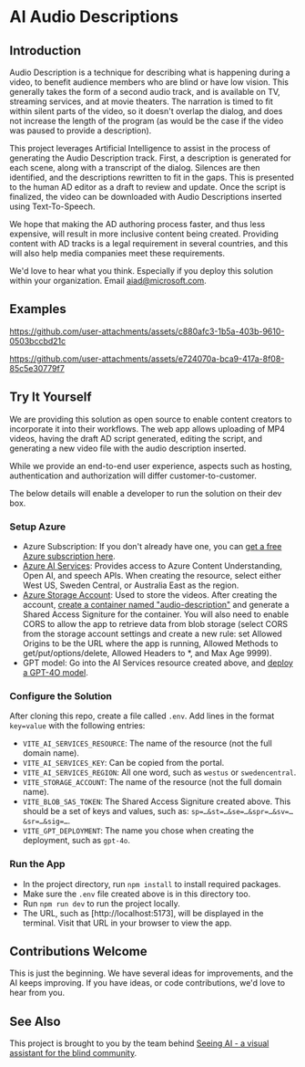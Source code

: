 # AI Audio Descriptions

## Introduction

Audio Description is a technique for describing what is happening during a video, to benefit audience members who are blind or have low vision. This generally takes the form of a second audio track, and is available on TV, streaming services, and at movie theaters. The narration is timed to fit within silent parts of the video, so it doesn't overlap the dialog, and does not increase the length of the program (as would be the case if the video was paused to provide a description).

This project leverages Artificial Intelligence to assist in the process of generating the Audio Description track. First, a description is generated for each scene, along with a transcript of the dialog. Silences are then identified, and the descriptions rewritten to fit in the gaps. This is presented to the human AD editor as a draft to review and update. Once the script is finalized, the video can be downloaded with Audio Descriptions inserted using Text-To-Speech.

We hope that making the AD authoring process faster, and thus less expensive, will result in more inclusive content being created. Providing content with AD tracks is a legal requirement in several countries, and this will also help media companies meet these requirements.

We'd love to hear what you think. Especially if you deploy this solution within your organization. Email [aiad@microsoft.com](mailto:aiad@microsoft.com).

## Examples

https://github.com/user-attachments/assets/c880afc3-1b5a-403b-9610-0503bccbd21c
 
https://github.com/user-attachments/assets/e724070a-bca9-417a-8f08-85c5e30779f7
 
## Try It Yourself

We are providing this solution as open source to enable content creators to incorporate it into their workflows. The web app allows uploading of MP4 videos, having the draft AD script generated, editing the script, and generating a new video file with the audio description inserted.

While we provide an end-to-end user experience, aspects such as hosting, authentication and authorization will differ customer-to-customer.

The below details will enable a developer to run the solution on their dev box.

### Setup Azure

* Azure Subscription: If you don't already have one, you can [get a free Azure subscription here](https://azure.microsoft.com/free).
* [Azure AI Services](https://learn.microsoft.com/en-us/azure/ai-services/multi-service-resource?pivots=azportal): Provides access to Azure Content Understanding, Open AI, and speech APIs. When creating the resource, select either West US, Sweden Central, or Australia East as the region.
* [Azure Storage Account](https://learn.microsoft.com/en-us/azure/storage/common/storage-account-create?toc=%2Fazure%2Fstorage%2Fblobs%2Ftoc.json&tabs=azure-portal): Used to store the videos. After creating the account, [create a container named "audio-description"](https://learn.microsoft.com/en-us/azure/storage/blobs/quickstart-storage-explorer#create-a-container) and generate a Shared Access Signiture for the container. You will also need to enable CORS to allow the app to retrieve data from blob storage (select CORS from the storage account settings and create a new rule: set Allowed Origins to be the URL where the app is running, Allowed Methods to get/put/options/delete, Allowed Headers to *, and Max Age 9999).
* GPT model: Go into the AI Services resource created above, and [deploy a GPT-4O model](https://learn.microsoft.com/en-us/azure/ai-services/openai/how-to/create-resource?pivots=web-portal#deploy-a-model).

### Configure the Solution

After cloning this repo, create a file called `.env`. Add lines in the format `key=value` with the following entries:

* `VITE_AI_SERVICES_RESOURCE`: The name of the resource (not the full domain name).
* `VITE_AI_SERVICES_KEY`: Can be copied from the portal.
* `VITE_AI_SERVICES_REGION`: All one word, such as `westus` or `swedencentral`.
* `VITE_STORAGE_ACCOUNT`: The name of the resource (not the full domain name).
* `VITE_BLOB_SAS_TOKEN`: The Shared Access Signiture created above. This should be a set of keys and values, such as: `sp=…&st=…&se=…&spr=…&sv=…&sr=…&sig=…`.
* `VITE_GPT_DEPLOYMENT`: The name you chose when creating the deployment, such as `gpt-4o`.

### Run the App

* In the project directory, run `npm install` to install required packages.
* Make sure the `.env` file created above is in this directory too.
* Run `npm run dev` to run the project locally.
* The URL, such as [http://localhost:5173], will be displayed in the terminal. Visit that URL in your browser to view the app.

## Contributions Welcome

This is just the beginning. We have several ideas for improvements, and the AI keeps improving. If you have ideas, or code contributions, we'd love to hear from you.

## See Also

This project is brought to you by the team behind [Seeing AI - a visual assistant for the blind community](https://SeeingAi.com/).
